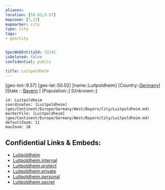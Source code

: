 ```yaml
---
aliases: 
location: [50.02,9.57]
mapzoom: [7,12] 
mapmarker: city 
type: City
tags:
- geo/City


SpocWebEntityId: 32141
isDeleted: false
confidential: public

title: Luitpoldheim
---
```

[geo-lon::9.57]
[geo-lat::50.02]
[name::Luitpoldheim]
[Country::[Germany](geo/Continent/Europe/Germany.md)]
[State :: [Bayern](geo/Continent/Europe/Germany/West/Bayern.md) ]
[Population::]
[Unknown::]


```leaflet
id: Luitpoldheim
coordinates: [Luitpoldheim](geo/Continent/Europe/Germany/West/Bayern/City/Luitpoldheim.md)
markerFile: [Luitpoldheim](geo/Continent/Europe/Germany/West/Bayern/City/Luitpoldheim.md)
defaultZoom: 11 
maxZoom: 18
```


## Confidential Links & Embeds: 
- [Luitpoldheim](../../../../../../../../_public/geo/Continent/Europe/Germany/West/Bayern/City/Luitpoldheim.md) 
- [Luitpoldheim.internal](../../../../../../../../_internal/geo/Continent/Europe/Germany/West/Bayern/City/Luitpoldheim.internal.md) 
- [Luitpoldheim.protect](../../../../../../../../_protect/geo/Continent/Europe/Germany/West/Bayern/City/Luitpoldheim.protect.md) 
- [Luitpoldheim.private](../../../../../../../../_private/geo/Continent/Europe/Germany/West/Bayern/City/Luitpoldheim.private.md) 
- [Luitpoldheim.personal](../../../../../../../../_personal/geo/Continent/Europe/Germany/West/Bayern/City/Luitpoldheim.personal.md) 
- [Luitpoldheim.secret](../../../../../../../../_secret/geo/Continent/Europe/Germany/West/Bayern/City/Luitpoldheim.secret.md) 
